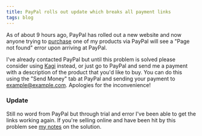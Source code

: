 ```yaml
---
title: PayPal rolls out update which breaks all payment links
tags: blog
---
```


As of about 9 hours ago, PayPal has rolled out a new website and now anyone trying to [purchase](https://wincent.com/a/store/) one of my products via PayPal will see a "Page not found" error upon arriving at PayPal.

I've already contacted PayPal but until this problem is solved please consider using [Kagi](https://wincent.com/s/kagi/) instead, or just go to PayPal and send me a payment with a description of the product that you'd like to buy. You can do this using the "Send Money" tab at PayPal and sending your payment to <example@example.com>. Apologies for the inconvenience!

### Update

Still no word from PayPal but through trial and error I've been able to get the links working again. If you're selling online and have been hit by this problem see [my notes](http://wincent.com/a/about/wincent/weblog/archives/2007/10/paypal_breakage.php) on the solution.
